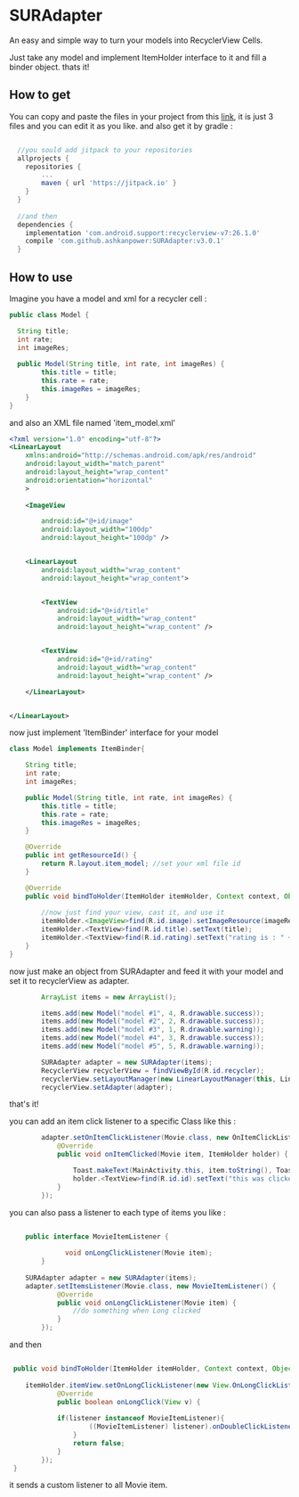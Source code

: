SURAdapter
====================

An easy and simple way to turn your models into RecyclerView Cells.

Just take any model and implement ItemHolder interface to it and fill a binder object. thats it!

How to get
--------
You can copy and paste the files in your project from this [link](https://github.com/ashkanpower/SURAdapter/tree/master/suradapter/src/main/java/hivatec/ir/suradapter), it is just 3 files and you can edit it as you like.
and also get it by gradle :

```gradle

  //you sould add jitpack to your repositories 
  allprojects {
	repositories {
	    ...
	    maven { url 'https://jitpack.io' }
	}
  }
  
  //and then
  dependencies {
    implementation 'com.android.support:recyclerview-v7:26.1.0'
    compile 'com.github.ashkanpower:SURAdapter:v3.0.1'
  }

```

How to use
--------

Imagine you have a model and xml for a recycler cell :

```java
public class Model {

  String title;
  int rate;
  int imageRes;
 
  public Model(String title, int rate, int imageRes) {
        this.title = title;
        this.rate = rate;
        this.imageRes = imageRes;
    }
}
```
and also an XML file named 'item_model.xml'

```xml
<?xml version="1.0" encoding="utf-8"?>
<LinearLayout
    xmlns:android="http://schemas.android.com/apk/res/android"
    android:layout_width="match_parent"
    android:layout_height="wrap_content"
    android:orientation="horizontal"
    >
    
    <ImageView

        android:id="@+id/image"
        android:layout_width="100dp"
        android:layout_height="100dp" />


    <LinearLayout
        android:layout_width="wrap_content"
        android:layout_height="wrap_content">


        <TextView
            android:id="@+id/title"
            android:layout_width="wrap_content"
            android:layout_height="wrap_content" />


        <TextView
            android:id="@+id/rating"
            android:layout_width="wrap_content"
            android:layout_height="wrap_content" />

    </LinearLayout>


</LinearLayout>
```

now just implement 'ItemBinder' interface for your model

```java
class Model implements ItemBinder{

    String title;
    int rate;
    int imageRes;

    public Model(String title, int rate, int imageRes) {
        this.title = title;
        this.rate = rate;
        this.imageRes = imageRes;
    }

    @Override
    public int getResourceId() {
        return R.layout.item_model; //set your xml file id
    }

    @Override
    public void bindToHolder(ItemHolder itemHolder, Context context, Object listener) {
        
        //now just find your view, cast it, and use it
        itemHolder.<ImageView>find(R.id.image).setImageResource(imageRes);
        itemHolder.<TextView>find(R.id.title).setText(title);
        itemHolder.<TextView>find(R.id.rating).setText("rating is : " + rate);
    }
}
```

now just make an object from SURAdapter and feed it with your model and set it to recyclerView as adapter.

```java
        ArrayList items = new ArrayList();

        items.add(new Model("model #1", 4, R.drawable.success));
        items.add(new Model("model #2", 2, R.drawable.success));
        items.add(new Model("model #3", 1, R.drawable.warning));
        items.add(new Model("model #4", 3, R.drawable.success));
        items.add(new Model("model #5", 5, R.drawable.warning));

        SURAdapter adapter = new SURAdapter(items);
        RecyclerView recyclerView = findViewById(R.id.recycler);
        recyclerView.setLayoutManager(new LinearLayoutManager(this, LinearLayoutManager.VERTICAL, false));
        recyclerView.setAdapter(adapter);
```

that's it!

you can add an item click listener to a specific Class like this :

```java
        adapter.setOnItemClickListener(Movie.class, new OnItemClickListener<Movie>() {
            @Override
            public void onItemClicked(Movie item, ItemHolder holder) {

                Toast.makeText(MainActivity.this, item.toString(), Toast.LENGTH_SHORT).show();
                holder.<TextView>find(R.id.id).setText("this was clicked");
            }
        });

````

you can also pass a listener to each type of items you like :

```java

	public interface MovieItemListener {
        
              void onLongClickListener(Movie item);
    	}
        
	SURAdapter adapter = new SURAdapter(items);
	adapter.setItemsListener(Movie.class, new MovieItemListener() {
            @Override
            public void onLongClickListener(Movie item) {
                //do something when Long clicked
            }
        });
```
and then 

```java

 public void bindToHolder(ItemHolder itemHolder, Context context, Object listener) {
 
 	itemHolder.itemView.setOnLongClickListener(new View.OnLongClickListener() {
            @Override
            public boolean onLongClick(View v) {
	    
	    	if(listener instanceof MovieItemListener){
                    ((MovieItemListener) listener).onDoubleClickListener(Movie.this);
                }
                return false;
            }
        });
 }
```

it sends a custom listener to all Movie item.
